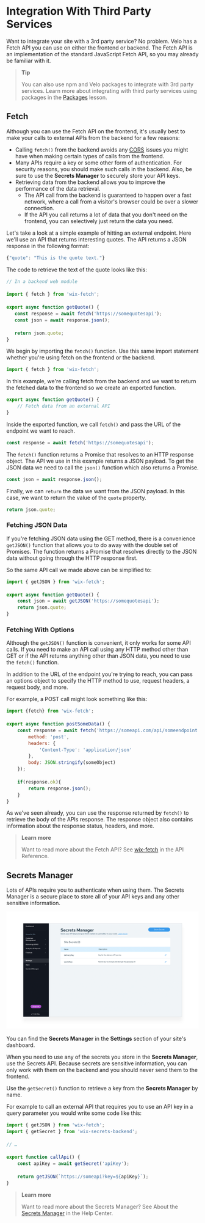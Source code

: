 # Integration With Third Party Services

Want to integrate your site with a 3rd party service? No problem. Velo has a Fetch API you can use on either the frontend or backend. The Fetch API is an implementation of the standard JavaScript Fetch API, so you may already be familiar with it.

> **Tip**
>
> You can also use npm and Velo packages to integrate with 3rd party services. Learn more about integrating with third party services using packages in the [Packages](./packages.md) lesson.

## Fetch

Although you can use the Fetch API on the frontend, it's usually best to make your calls to external APIs from the backend for a few reasons:

-   Calling `fetch()` from the backend avoids any [CORS](https://developer.mozilla.org/en-US/docs/Web/HTTP/CORS) issues you might have when making certain types of calls from the frontend.
-   Many APIs require a key or some other form of authentication. For security reasons, you should make such calls in the backend. Also, be sure to use the **Secrets Manager** to securely store your API keys.
-   Retrieving data from the backend allows you to improve the performance of the data retrieval.
    -   The API call from the backend is guaranteed to happen over a fast network, where a call from a visitor's browser could be over a slower connection.
    -   If the API you call returns a lot of data that you don't need on the frontend, you can selectively just return the data you need.

Let's take a look at a simple example of hitting an external endpoint. Here we'll use an API that returns interesting quotes. The API returns a JSON response in the following format:

```javascript
{"quote": "This is the quote text."}
```

The code to retrieve the text of the quote looks like this:

```javascript
// In a backend web module

import { fetch } from 'wix-fetch';

export async function getQuote() {
   const response = await fetch('https://somequotesapi');
   const json = await response.json();

   return json.quote;
}
```

We begin by importing the `fetch()` function. Use this same import statement whether you're using fetch on the frontend or the backend.

```javascript
import { fetch } from 'wix-fetch';
```

In this example, we're calling fetch from the backend and we want to return the fetched data to the frontend so we create an exported function. 

```javascript
export async function getQuote() {
    // Fetch data from an external API
}
```

Inside the exported function, we call `fetch()` and pass the URL of the endpoint we want to reach.

```javascript
const response = await fetch('https://somequotesapi');
```

The `fetch()` function returns a Promise that resolves to an HTTP response object. The API we use in this example returns a JSON payload. To get the JSON data we need to call the `json()` function which also returns a Promise.

```javascript
const json = await response.json();
```

Finally, we can `return` the data we want from the JSON payload. In this case, we want to return the value of the `quote` property.

```javascript
return json.quote;
```

### Fetching JSON Data

If you're fetching JSON data using the GET method, there is a convenience `getJSON()` function that allows you to do away with the double set of Promises. The function returns a Promise that resolves directly to the JSON data without going through the HTTP response first.

So the same API call we made above can be simplified to:

```javascript
import { getJSON } from 'wix-fetch';

export async function getQuote() {
    const json = await getJSON('https://somequotesapi');
    return json.quote;
}
```

### Fetching With Options

Although the `getJSON()` function is convenient, it only works for some API calls. If you need to make an API call using any HTTP method other than GET or if the API returns anything other than JSON data, you need to use the `fetch()` function.

In addition to the URL of the endpoint you're trying to reach, you can pass an options object to specify the HTTP method to use, request headers, a request body, and more.

For example, a POST call might look something like this:

```javascript
import {fetch} from 'wix-fetch';

export async function postSomeData() {
    const response = await fetch('https://someapi.com/api/someendpoint', {
        method: 'post',
        headers: {
            'Content-Type': 'application/json'
        },
        body: JSON.stringify(someObject)
    });

    if(response.ok){
        return response.json();  
    }
}
```

As we've seen already, you can use the response returned by `fetch()` to retrieve the body of the APIs response. The response object also contains information about the response status, headers, and more.

> **Learn more**
> 
> Want to read more about the Fetch API? See [wix-fetch](https://www.wix.com/velo/reference/wix-fetch) in the API Reference.

## Secrets Manager

Lots of APIs require you to authenticate when using them. The Secrets Manager is a secure place to store all of your API keys and any other sensitive information.

![Secrets Manager](../media/secrets_manager.png)

You can find the **Secrets Manager** in the **Settings** section of your site's dashboard.

When you need to use any of the secrets you store in the **Secrets Manager**, use the Secrets API. Because secrets are sensitive information, you can only work with them on the backend and you should never send them to the frontend.

Use the `getSecret()` function to retrieve a key from the **Secrets Manager** by name.

For example to call an external API that requires you to use an API key in a query parameter you would write some code like this:

```javascript
import { getJSON } from 'wix-fetch';
import { getSecret } from 'wix-secrets-backend';

// …

export function callApi() {
    const apiKey = await getSecret('apiKey');

    return getJSON(`https://someapi?key=${apiKey}`);
}
```

> **Learn more**
> 
> Want to read more about the Secrets Manager? See About the [Secrets Manager](https://support.wix.com/en/article/velo-about-the-secrets-manager) in the Help Center.